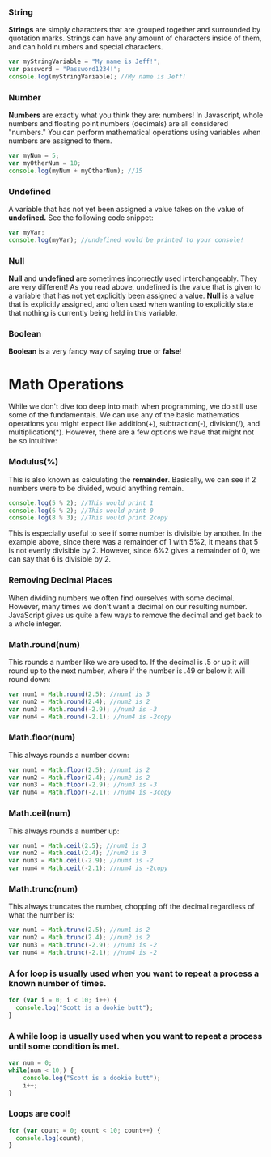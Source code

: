 ### String

**Strings** are simply characters that are grouped together and surrounded by quotation marks. Strings can have any amount of characters inside of them, and can hold numbers and special characters.

```js
var myStringVariable = "My name is Jeff!";
var password = "Password1234!";
console.log(myStringVariable); //My name is Jeff!
```

### Number

**Numbers** are exactly what you think they are: numbers! In Javascript, whole numbers and floating point numbers (decimals) are all considered "numbers." You can perform mathematical operations using variables when numbers are assigned to them.

```js
var myNum = 5;
var myOtherNum = 10;
console.log(myNum + myOtherNum); //15
```

### Undefined

A variable that has not yet been assigned a value takes on the value of **undefined.** See the following code snippet:

```js
var myVar;
console.log(myVar); //undefined would be printed to your console!
```

### Null

**Null** and **undefined** are sometimes incorrectly used interchangeably. They are very different! As you read above, undefined is the value that is given to a variable that has not yet explicitly been assigned a value. **Null** is a value that is explicitly assigned, and often used when wanting to explicitly state that nothing is currently being held in this variable.

### Boolean

**Boolean** is a very fancy way of saying **true** or **false**!

# Math Operations

While we don't dive too deep into math when programming, we do still use some of the fundamentals. We can use any of the basic mathematics operations you might expect like addition(+), subtraction(-), division(/), and multiplication(\*). However, there are a few options we have that might not be so intuitive:

### Modulus(%)

This is also known as calculating the **remainder**. Basically, we can see if 2 numbers were to be divided, would anything remain.

```js
console.log(5 % 2); //This would print 1
console.log(6 % 2); //This would print 0
console.log(8 % 3); //This would print 2copy
```

This is especially useful to see if some number is divisible by another. In the example above, since there was a remainder of 1 with 5%2, it means that 5 is not evenly divisible by 2. However, since 6%2 gives a remainder of 0, we can say that 6 is divisible by 2.

### Removing Decimal Places

When dividing numbers we often find ourselves with some decimal. However, many times we don't want a decimal on our resulting number. JavaScript gives us quite a few ways to remove the decimal and get back to a whole integer.

### **Math.round(num)**

This rounds a number like we are used to. If the decimal is .5 or up it will round up to the next number, where if the number is .49 or below it will round down:

```js
var num1 = Math.round(2.5); //num1 is 3
var num2 = Math.round(2.4); //num2 is 2
var num3 = Math.round(-2.9); //num3 is -3
var num4 = Math.round(-2.1); //num4 is -2copy
```

### **Math.floor(num)**

This always rounds a number down:

```js
var num1 = Math.floor(2.5); //num1 is 2
var num2 = Math.floor(2.4); //num2 is 2
var num3 = Math.floor(-2.9); //num3 is -3
var num4 = Math.floor(-2.1); //num4 is -3copy
```

### **Math.ceil(num)**

This always rounds a number up:

```js
var num1 = Math.ceil(2.5); //num1 is 3
var num2 = Math.ceil(2.4); //num2 is 3
var num3 = Math.ceil(-2.9); //num3 is -2
var num4 = Math.ceil(-2.1); //num4 is -2copy
```

### **Math.trunc(num)**

This always truncates the number, chopping off the decimal regardless of what the number is:

```js
var num1 = Math.trunc(2.5); //num1 is 2
var num2 = Math.trunc(2.4); //num2 is 2
var num3 = Math.trunc(-2.9); //num3 is -2
var num4 = Math.trunc(-2.1); //num4 is -2
```

### A for loop is usually used when you want to repeat a process a known number of times.

```js
for (var i = 0; i < 10; i++) {
  console.log("Scott is a dookie butt");
}
```

### A while loop is usually used when you want to repeat a process until some condition is met.

```js
var num = 0;
while(num < 10;) {
    console.log("Scott is a dookie butt");
    i++;
}
```

### Loops are cool!

```js
for (var count = 0; count < 10; count++) {
  console.log(count);
}
```
